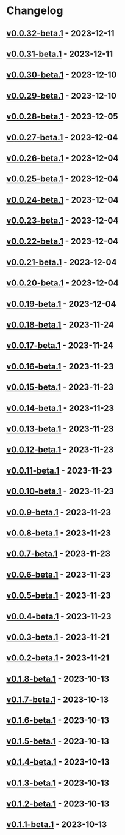# Changelog

<!-- [NEXT_ENTRY] -->

## [v0.0.32-beta.1](RaianGil/my-porfolio-frontend?version=GTv0.0.32-beta.1) - 2023-12-11



## [v0.0.31-beta.1](RaianGil/my-porfolio-frontend?version=GTv0.0.31-beta.1) - 2023-12-11



## [v0.0.30-beta.1](RaianGil/my-porfolio-frontend?version=GTv0.0.30-beta.1) - 2023-12-10



## [v0.0.29-beta.1](RaianGil/my-porfolio-frontend?version=GTv0.0.29-beta.1) - 2023-12-10



## [v0.0.28-beta.1](RaianGil/my-porfolio-frontend?version=GTv0.0.28-beta.1) - 2023-12-05



## [v0.0.27-beta.1](RaianGil/my-porfolio-frontend?version=GTv0.0.27-beta.1) - 2023-12-04



## [v0.0.26-beta.1](RaianGil/my-porfolio-frontend?version=GTv0.0.26-beta.1) - 2023-12-04



## [v0.0.25-beta.1](RaianGil/my-porfolio-frontend?version=GTv0.0.25-beta.1) - 2023-12-04



## [v0.0.24-beta.1](RaianGil/my-porfolio-frontend?version=GTv0.0.24-beta.1) - 2023-12-04



## [v0.0.23-beta.1](RaianGil/my-porfolio-frontend?version=GTv0.0.23-beta.1) - 2023-12-04



## [v0.0.22-beta.1](RaianGil/my-porfolio-frontend?version=GTv0.0.22-beta.1) - 2023-12-04



## [v0.0.21-beta.1](RaianGil/my-porfolio-frontend?version=GTv0.0.21-beta.1) - 2023-12-04



## [v0.0.20-beta.1](RaianGil/my-porfolio-frontend?version=GTv0.0.20-beta.1) - 2023-12-04



## [v0.0.19-beta.1](RaianGil/my-porfolio-frontend?version=GTv0.0.19-beta.1) - 2023-12-04



## [v0.0.18-beta.1](RaianGil/my-porfolio-frontend?version=GTv0.0.18-beta.1) - 2023-11-24



## [v0.0.17-beta.1](RaianGil/my-porfolio-frontend?version=GTv0.0.17-beta.1) - 2023-11-24



## [v0.0.16-beta.1](RaianGil/my-porfolio-frontend?version=GTv0.0.16-beta.1) - 2023-11-23



## [v0.0.15-beta.1](RaianGil/my-porfolio-frontend?version=GTv0.0.15-beta.1) - 2023-11-23



## [v0.0.14-beta.1](RaianGil/my-porfolio-frontend?version=GTv0.0.14-beta.1) - 2023-11-23



## [v0.0.13-beta.1](RaianGil/my-porfolio-frontend?version=GTv0.0.13-beta.1) - 2023-11-23



## [v0.0.12-beta.1](RaianGil/my-porfolio-frontend?version=GTv0.0.12-beta.1) - 2023-11-23



## [v0.0.11-beta.1](RaianGil/my-porfolio-frontend?version=GTv0.0.11-beta.1) - 2023-11-23



## [v0.0.10-beta.1](RaianGil/my-porfolio-frontend?version=GTv0.0.10-beta.1) - 2023-11-23



## [v0.0.9-beta.1](RaianGil/my-porfolio-frontend?version=GTv0.0.9-beta.1) - 2023-11-23



## [v0.0.8-beta.1](RaianGil/my-porfolio-frontend?version=GTv0.0.8-beta.1) - 2023-11-23



## [v0.0.7-beta.1](RaianGil/my-porfolio-frontend?version=GTv0.0.7-beta.1) - 2023-11-23



## [v0.0.6-beta.1](RaianGil/my-porfolio-frontend?version=GTv0.0.6-beta.1) - 2023-11-23



## [v0.0.5-beta.1](RaianGil/my-porfolio-frontend?version=GTv0.0.5-beta.1) - 2023-11-23



## [v0.0.4-beta.1](RaianGil/my-porfolio-frontend?version=GTv0.0.4-beta.1) - 2023-11-23



## [v0.0.3-beta.1](RaianGil/my-porfolio-frontend?version=GTv0.0.3-beta.1) - 2023-11-21



## [v0.0.2-beta.1](RaianGil/my-porfolio-frontend?version=GTv0.0.2-beta.1) - 2023-11-21



## [v0.1.8-beta.1](vimcash/landing-frontend?version=GTv0.1.8-beta.1) - 2023-10-13



## [v0.1.7-beta.1](vimcash/landing-frontend?version=GTv0.1.7-beta.1) - 2023-10-13



## [v0.1.6-beta.1](vimcash/landing-frontend?version=GTv0.1.6-beta.1) - 2023-10-13



## [v0.1.5-beta.1](vimcash/landing-frontend?version=GTv0.1.5-beta.1) - 2023-10-13



## [v0.1.4-beta.1](vimcash/landing-frontend?version=GTv0.1.4-beta.1) - 2023-10-13



## [v0.1.3-beta.1](vimcash/landing-frontend?version=GTv0.1.3-beta.1) - 2023-10-13



## [v0.1.2-beta.1](vimcash/landing-frontend?version=GTv0.1.2-beta.1) - 2023-10-13



## [v0.1.1-beta.1](vimcash/landing-frontend?version=GTv0.1.1-beta.1) - 2023-10-13


